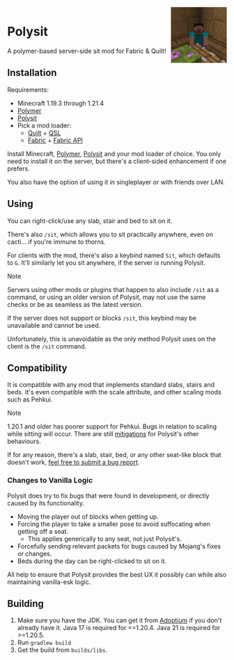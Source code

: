 <img width="128" src="src/main/resources/pack.png" alt="Polysit Icon" align="right"/>

# Polysit

A polymer-based server-side sit mod for Fabric & Quilt!

## Installation

Requirements:

- Minecraft 1.19.3 through 1.21.4
- [Polymer]
- [Polysit]
- Pick a mod loader:
    - [Quilt](https://quiltmc.org/install) + [QSL](https://modrinth.com/mod/qsl)
    - [Fabric](https://fabricmc.net/use) + [Fabric API](https://modrinth.com/mod/fabric-api)

Install Minecraft, [Polymer], [Polysit] and your mod loader of choice.
You only need to install it on the server, but there's a client-sided enhancement if one prefers.

You also have the option of using it in singleplayer or with friends over LAN.

## Using

You can right-click/use any slab, stair and bed to sit on it.

There's also `/sit`, which allows you to sit practically anywhere, even on cacti... if you're immune to thorns.

For clients with the mod, there's also a keybind named `Sit`, which defaults to `G`.
It'll similarly let you sit anywhere, if the server is running Polysit.

> [!NOTE]
> Servers using other mods or plugins that happen to also include `/sit` as a command,
> or using an older version of Polysit, may not use the same checks or be as seamless as the latest version.
>
> If the server does not support or blocks `/sit`, this keybind may be unavailable and cannot be used.
>
> Unfortunately, this is unavoidable as the only method Polysit uses on the client is the `/sit` command.

## Compatibility

It is compatible with any mod that implements standard slabs, stairs and beds.
It's even compatible with the scale attribute, and other scaling mods such as Pehkui.

> [!NOTE]
> 1.20.1 and older has poorer support for Pehkui.
> Bugs in relation to scaling while sitting will occur.
> There are still [mitigations](#changes-to-vanilla-logic) for Polysit's other behaviours.  

If for any reason, there's a slab, stair, bed, or any other seat-like block that doesn't work,
[feel free to submit a bug report](https://github.com/Modflower/Polysit/issues/).

### Changes to Vanilla Logic

Polysit does try to fix bugs that were found in development, or directly caused by its functionality.

- Moving the player out of blocks when getting up.
- Forcing the player to take a smaller pose to avoid suffocating when getting off a seat.
  - This applies generically to any seat, not just Polysit's.
- Forcefully sending relevant packets for bugs caused by Mojang's fixes or changes.
- Beds during the day can be right-clicked to sit on it.

All help to ensure that Polysit provides the best UX it possibly can while also maintaining vanilla-esk logic.

## Building

1. Make sure you have the JDK.
   You can get it from [Adoptium](https://adoptium.net) if you don't already have it.
   Java 17 is required for <=1.20.4.
   Java 21 is required for >=1.20.5.
2. Run `gradlew build`
3. Get the build from `builds/libs`.

[Polymer]: https://modrinth.com/mod/polymer

[Polysit]: https://modrinth.com/mod/polysit